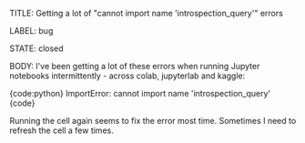 TITLE:
Getting a lot of "cannot import name 'introspection_query'" errors

LABEL:
bug

STATE:
closed

BODY:
I've been getting a lot of these errors when running Jupyter notebooks intermittently - across colab, jupyterlab and kaggle:

{code:python}
ImportError: cannot import name 'introspection_query'
{code}

Running the cell again seems to fix the error most time. Sometimes I need to refresh the cell a few times.


